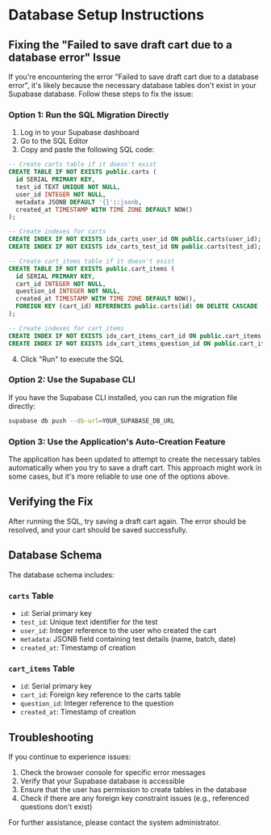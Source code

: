 # Database Setup Instructions

## Fixing the "Failed to save draft cart due to a database error" Issue

If you're encountering the error "Failed to save draft cart due to a database error", it's likely because the necessary database tables don't exist in your Supabase database. Follow these steps to fix the issue:

### Option 1: Run the SQL Migration Directly

1. Log in to your Supabase dashboard
2. Go to the SQL Editor
3. Copy and paste the following SQL code:

```sql
-- Create carts table if it doesn't exist
CREATE TABLE IF NOT EXISTS public.carts (
  id SERIAL PRIMARY KEY,
  test_id TEXT UNIQUE NOT NULL,
  user_id INTEGER NOT NULL,
  metadata JSONB DEFAULT '{}'::jsonb,
  created_at TIMESTAMP WITH TIME ZONE DEFAULT NOW()
);

-- Create indexes for carts
CREATE INDEX IF NOT EXISTS idx_carts_user_id ON public.carts(user_id);
CREATE INDEX IF NOT EXISTS idx_carts_test_id ON public.carts(test_id);

-- Create cart_items table if it doesn't exist
CREATE TABLE IF NOT EXISTS public.cart_items (
  id SERIAL PRIMARY KEY,
  cart_id INTEGER NOT NULL,
  question_id INTEGER NOT NULL,
  created_at TIMESTAMP WITH TIME ZONE DEFAULT NOW(),
  FOREIGN KEY (cart_id) REFERENCES public.carts(id) ON DELETE CASCADE
);

-- Create indexes for cart_items
CREATE INDEX IF NOT EXISTS idx_cart_items_cart_id ON public.cart_items(cart_id);
CREATE INDEX IF NOT EXISTS idx_cart_items_question_id ON public.cart_items(question_id);
```

4. Click "Run" to execute the SQL

### Option 2: Use the Supabase CLI

If you have the Supabase CLI installed, you can run the migration file directly:

```bash
supabase db push --db-url=YOUR_SUPABASE_DB_URL
```

### Option 3: Use the Application's Auto-Creation Feature

The application has been updated to attempt to create the necessary tables automatically when you try to save a draft cart. This approach might work in some cases, but it's more reliable to use one of the options above.

## Verifying the Fix

After running the SQL, try saving a draft cart again. The error should be resolved, and your cart should be saved successfully.

## Database Schema

The database schema includes:

### `carts` Table
- `id`: Serial primary key
- `test_id`: Unique text identifier for the test
- `user_id`: Integer reference to the user who created the cart
- `metadata`: JSONB field containing test details (name, batch, date)
- `created_at`: Timestamp of creation

### `cart_items` Table
- `id`: Serial primary key
- `cart_id`: Foreign key reference to the carts table
- `question_id`: Integer reference to the question
- `created_at`: Timestamp of creation

## Troubleshooting

If you continue to experience issues:

1. Check the browser console for specific error messages
2. Verify that your Supabase database is accessible
3. Ensure that the user has permission to create tables in the database
4. Check if there are any foreign key constraint issues (e.g., referenced questions don't exist)

For further assistance, please contact the system administrator. 